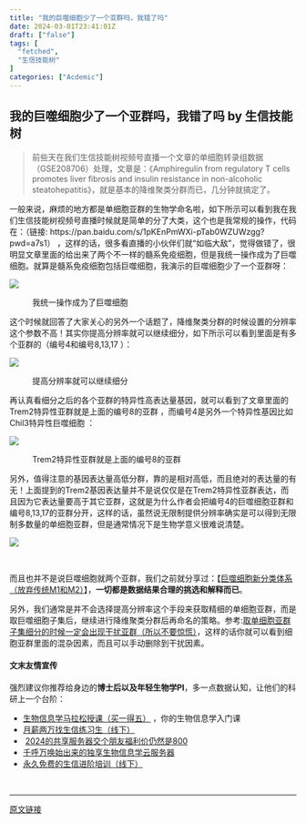 ```yaml
---
title: "我的巨噬细胞少了一个亚群吗，我错了吗"
date: 2024-03-01T23:41:01Z
draft: ["false"]
tags: [
  "fetched",
  "生信技能树"
]
categories: ["Acdemic"]
---
```

我的巨噬细胞少了一个亚群吗，我错了吗 by 生信技能树
------
<div><section data-tool="mdnice编辑器" data-website="https://www.mdnice.com"><blockquote data-tool="mdnice编辑器"><span></span><p>前些天在我们生信技能树视频号直播一个文章的单细胞转录组数据（GSE208706）处理，文章是：《Amphiregulin from regulatory T cells promotes liver fibrosis and insulin resistance in non-alcoholic steatohepatitis》，就是基本的降维聚类分群而已，几分钟就搞定了。</p></blockquote><p data-tool="mdnice编辑器">一般来说，麻烦的地方都是单细胞亚群的生物学命名啦，如下所示可以看到我在我们生信技能树视频号直播时候就是简单的分了大类，这个也是我常规的操作，代码在：（链接: https://pan.baidu.com/s/1pKEnPmWXi-pTab0WZUWzgg?pwd=a7s1） ，这样的话，很多看直播的小伙伴们就“如临大敌”，觉得做错了，很明显文章里面的给出来了两个不一样的髓系免疫细胞，但是我统一操作成为了巨噬细胞。就算是髓系免疫细胞包括巨噬细胞，我演示的巨噬细胞少了一个亚群呀：</p><p><img data-galleryid="" data-imgfileid="100044751" data-ratio="0.7142857142857143" data-s="300,640" data-src="https://mmbiz.qpic.cn/mmbiz_png/cZNhZQ6j4wy6wKDib1sGFGyUibLotoUuj5VFZ8zQlSkicy0GbI8zbe5S2vqUPW6pP8Riciasb6XBcibMibuyCbIyYm7fw/640?wx_fmt=png&amp;from=appmsg" data-type="png" data-w="2506" src="https://mmbiz.qpic.cn/mmbiz_png/cZNhZQ6j4wy6wKDib1sGFGyUibLotoUuj5VFZ8zQlSkicy0GbI8zbe5S2vqUPW6pP8Riciasb6XBcibMibuyCbIyYm7fw/640?wx_fmt=png&amp;from=appmsg"></p><figure data-tool="mdnice编辑器"><figcaption>我统一操作成为了巨噬细胞</figcaption></figure><p data-tool="mdnice编辑器">这个时候就回答了大家关心的另外一个话题了，降维聚类分群的时候设置的分辨率这个参数不高！其实你提高分辨率就可以继续细分，如下所示可以看到里面是有多个亚群的（编号4和编号8,13,17 ）：</p><p><img data-galleryid="" data-imgfileid="100044749" data-ratio="0.5177548682703322" data-s="300,640" data-src="https://mmbiz.qpic.cn/mmbiz_png/cZNhZQ6j4wy6wKDib1sGFGyUibLotoUuj5YQ2UFXmzYq9Xk2zWqHTIfWct59PuCZFdgv2O5Trr4XBcK6FngjmAtA/640?wx_fmt=png&amp;from=appmsg" data-type="png" data-w="1746" src="https://mmbiz.qpic.cn/mmbiz_png/cZNhZQ6j4wy6wKDib1sGFGyUibLotoUuj5YQ2UFXmzYq9Xk2zWqHTIfWct59PuCZFdgv2O5Trr4XBcK6FngjmAtA/640?wx_fmt=png&amp;from=appmsg"></p><figure data-tool="mdnice编辑器"><figcaption>提高分辨率就可以继续细分</figcaption></figure><p data-tool="mdnice编辑器">再认真看细分之后的各个亚群的特异性高表达量基因，就可以看到了文章里面的Trem2特异性亚群就是上面的编号8的亚群 ，而编号4是另外一个特异性基因比如 Chil3特异性巨噬细胞 ：</p><p><img data-galleryid="" data-imgfileid="100044748" data-ratio="1.2509225092250922" data-s="300,640" data-src="https://mmbiz.qpic.cn/mmbiz_png/cZNhZQ6j4wy6wKDib1sGFGyUibLotoUuj5A67BiaX4n8EA2ZovmSRbuOuYXDxpTQyxsFZgO48mTLygvkUw46DAwJA/640?wx_fmt=png&amp;from=appmsg" data-type="png" data-w="542" src="https://mmbiz.qpic.cn/mmbiz_png/cZNhZQ6j4wy6wKDib1sGFGyUibLotoUuj5A67BiaX4n8EA2ZovmSRbuOuYXDxpTQyxsFZgO48mTLygvkUw46DAwJA/640?wx_fmt=png&amp;from=appmsg"></p><figure data-tool="mdnice编辑器"><figcaption>Trem2特异性亚群就是上面的编号8的亚群</figcaption></figure><p data-tool="mdnice编辑器">另外，值得注意的基因表达量高低分群，靠的是相对高低，而且绝对的表达量的有无！上面提到的Trem2基因表达量并不是说仅仅是在Trem2特异性亚群表达，而且因为它表达量要高于其它亚群，这就是为什么作者会把编号4的巨噬细胞亚群和编号8,13,17的亚群分开，这样的话，虽然说无限制提供分辨率确实是可以得到无限制多数量的单细胞亚群，但是通常情况下是生物学意义很难说清楚。</p><p><img data-galleryid="" data-imgfileid="100044750" data-ratio="1.054945054945055" data-s="300,640" data-src="https://mmbiz.qpic.cn/mmbiz_png/cZNhZQ6j4wy6wKDib1sGFGyUibLotoUuj50PCxPjLmNTtFMWZp4XibtpBO9XURKbWED6VzerB7ZPdpHkgHqdSZl2w/640?wx_fmt=png&amp;from=appmsg" data-type="png" data-w="728" src="https://mmbiz.qpic.cn/mmbiz_png/cZNhZQ6j4wy6wKDib1sGFGyUibLotoUuj50PCxPjLmNTtFMWZp4XibtpBO9XURKbWED6VzerB7ZPdpHkgHqdSZl2w/640?wx_fmt=png&amp;from=appmsg"></p><figure data-tool="mdnice编辑器"><figcaption> </figcaption></figure><p data-tool="mdnice编辑器">而且也并不是说巨噬细胞就两个亚群，我们之前就分享过：【<a href="https://mp.weixin.qq.com/s?__biz=MzAxMDkxODM1Ng==&amp;mid=2247524627&amp;idx=1&amp;sn=8b22bc888f19f1426830cd6e28c1a683&amp;scene=21#wechat_redirect" data-linktype="2">巨噬细胞新分类体系（放弃传统M1和M2）</a>】，<span><strong>一切都是数据结果合理的挑选和解释而已</strong></span>。</p><p data-tool="mdnice编辑器">另外，我们通常是并不会选择提高分辨率这个手段来获取精细的单细胞亚群，而是取巨噬细胞子集后，继续进行降维聚类分群后再命名的策略。参考:<a target="_blank" href="http://mp.weixin.qq.com/s?__biz=MzAxMDkxODM1Ng==&amp;mid=2247528395&amp;idx=1&amp;sn=bcfa5dce6272a959a034a752daaeda5d&amp;chksm=9b4b2f70ac3ca666cc650400ca3e72e6e492ff8bdc005e3a83d8bb0d1992cf799cfadde2425b&amp;scene=21#wechat_redirect" textvalue="取单细胞亚群子集细分的时候一定会出现干扰亚群（所以不要惊慌）" linktype="text" imgurl="" imgdata="null" data-itemshowtype="0" tab="innerlink" data-linktype="2">取单细胞亚群子集细分的时候一定会出现干扰亚群（所以不要惊慌）</a>，这样的话你就可以看到细胞亚群里面的混杂因素，而且可以手动删除到干扰因素。</p></section><h4 data-tool="mdnice编辑器">文末友情宣传</h4><p data-tool="mdnice编辑器">强烈建议你推荐给身边的<strong>博士后以及年轻生物学PI</strong>，多一点数据认知，让他们的科研上一个台阶：</p><ul data-tool="mdnice编辑器"><li><section><a target="_blank" href="http://mp.weixin.qq.com/s?__biz=MzAxMDkxODM1Ng==&amp;mid=2247528328&amp;idx=1&amp;sn=33055906f1dca6958238a84b48405cd5&amp;chksm=9b4b2f33ac3ca6255cdf3d9e1422c6610aebd2fdece36ea0bd9d1cf838cbf1521b599ae81abe&amp;scene=21#wechat_redirect" textvalue="生物信息学马拉松授‍课（买一得五）" linktype="text" imgurl="" imgdata="null" data-itemshowtype="0" tab="innerlink" data-linktype="2" hasload="1">生物信息学马拉松授课（买一得五）</a> ，你的生物信息学入门课</section></li><li><section><a target="_blank" href="http://mp.weixin.qq.com/s?__biz=MzAxMDkxODM1Ng==&amp;mid=2247528133&amp;idx=1&amp;sn=2fc6bf3e8455222628c9814d6509c74f&amp;chksm=9b4b2e7eac3ca7687d2f12b37fa48bfe1b060b3c204df87dbf6e277321cfaeb8f5e4d283ca1e&amp;scene=21#wechat_redirect" textvalue="月薪两万找生信练习生（线下）" linktype="text" imgurl="" imgdata="null" data-itemshowtype="0" tab="innerlink" data-linktype="2" hasload="1">月薪两万找生信练习生（线下）</a><br></section></li><li><section> <a target="_blank" href="http://mp.weixin.qq.com/s?__biz=MzAxMDkxODM1Ng==&amp;mid=2247528363&amp;idx=1&amp;sn=5e02f3e9b2e148191e23ebc2c0d780e7&amp;chksm=9b4b2f10ac3ca606c1c4bac8cf112bb9b0f18e3c4262f5f2b8c0dba3bfedf2ba201507247005&amp;scene=21#wechat_redirect" textvalue="2024的共享服务器交个朋友福利价仍然是800" linktype="text" imgurl="" imgdata="null" data-itemshowtype="0" tab="innerlink" data-linktype="2" hasload="1">2024的共享服务器交个朋友福利价仍然是800</a></section></li><li><section><a target="_blank" href="http://mp.weixin.qq.com/s?__biz=MzAxMDkxODM1Ng==&amp;mid=2247519765&amp;idx=1&amp;sn=ce5a8c8182f854c88043059f8c2cb9ff&amp;chksm=9b4bceaeac3c47b88c19941d43dbb1401f3a92206481a0afc41159927868199643f795d62a7e&amp;scene=21#wechat_redirect" textvalue="千呼万唤始出来的独享生物信息学云服务器" linktype="text" imgurl="" imgdata="null" data-itemshowtype="0" tab="innerlink" data-linktype="2" hasload="1">千呼万唤始出来的独享生物信息学云服务器</a></section></li><li><section><a target="_blank" href="http://mp.weixin.qq.com/s?__biz=MzAxMDkxODM1Ng==&amp;mid=2247528144&amp;idx=1&amp;sn=be4d7e542d1077921024c86a4c130f16&amp;chksm=9b4b2e6bac3ca77d87a0ae0c12ae028d10225db19c8d7fb92b1299fa12f572bb769bcd92889b&amp;scene=21#wechat_redirect" textvalue="永久免费的生信进阶培训（线下）" linktype="text" imgurl="" imgdata="null" data-itemshowtype="0" tab="innerlink" data-linktype="2">永久免费的生信进阶培训（线下）</a></section></li></ul><p><br></p><p><mp-style-type data-value="3"></mp-style-type></p></div>  
<hr>
<a href="https://mp.weixin.qq.com/s/4tJUgolp3FYap5iTEi58UQ",target="_blank" rel="noopener noreferrer">原文链接</a>
